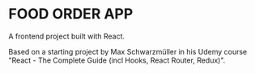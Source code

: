 # FOOD ORDER APP

A frontend project built with React.

Based on a starting project by Max Schwarzmüller in his Udemy course "React - The Complete Guide (incl Hooks, React Router, Redux)".
